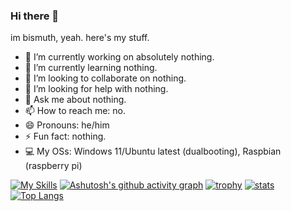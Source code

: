### Hi there 👋

im bismuth, yeah. here's my stuff.

- 🔭 I’m currently working on absolutely nothing.
- 🌱 I’m currently learning nothing.
- 👯 I’m looking to collaborate on nothing.
- 🤔 I’m looking for help with nothing.
- 💬 Ask me about nothing.
- 📫 How to reach me: no.
- 😄 Pronouns: he/him
- ⚡ Fun fact: nothing.
- 💻 My OSs: Windows 11/Ubuntu latest (dualbooting), Raspbian (raspberry pi)

[![My Skills](https://skillicons.dev/icons?i=vscode,windows,py,lua,java,c,cpp,cs,html,javascript,css,bash,blender,cmake,discord,bots,docker,dotnet,eclipse,electron,figma,flask,git,github,godot,haxe,haxeflixel,jquery,linux,mint,nodejs,processing,raspberrypi,robloxstudio,sqlite,stackoverflow,sublime,ubuntu,unity&theme=light)](https://skillicons.dev)
[![Ashutosh's github activity graph](https://github-readme-activity-graph.vercel.app/graph?username=bismuthnickel&bg_color=ffffff&color=121212&line=4c619e&point=363636&area=true&hide_border=true)](https://github.com/ashutosh00710/github-readme-activity-graph)
[![trophy](https://github-profile-trophy.vercel.app/?username=bismuthnickel)](https://github.com/ryo-ma/github-profile-trophy)
[![stats](https://github-readme-stats.vercel.app/api?username=bismuthnickel)](https://github.com/anuraghazra/github-readme-stats)
[![Top Langs](https://github-readme-stats.vercel.app/api/top-langs/?username=bismuthnickel)](https://github.com/anuraghazra/github-readme-stats)
